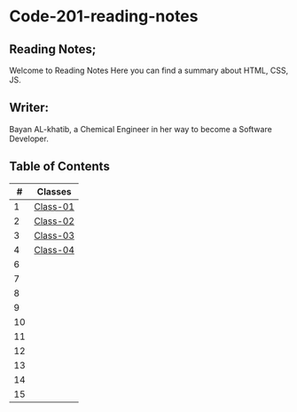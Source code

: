 # Code-201-reading-notes
## Reading Notes;
 Welcome to Reading Notes Here you can find a summary about HTML, CSS, JS.

## Writer:
 Bayan AL-khatib, a Chemical Engineer in her way to become a Software Developer.

## Table of Contents

| # | Classes |
|---|---------|
|1 | [Class-01](https://bayan-alkhatib.github.io/code-201-reading-notes/class-01)|
|2| [Class-02](https://bayan-alkhatib.github.io/code-201-reading-notes/class-02)  |
|3| [Class-03](https://bayan-alkhatib.github.io/code-201-reading-notes/class-03)  |
|4|  [Class-04](https://bayan-alkhatib.github.io/code-201-reading-notes/class-04)|
|6|  | 
|7|    |
|8|    |
|9|    |
|10|   | 
|11|    |
|12|    | 
|13|    | 
|14|  | 
|15|   |




